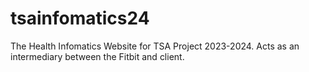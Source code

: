 # tsainfomatics24
The Health Infomatics Website for TSA Project 2023-2024. Acts as an intermediary between the Fitbit and client.
